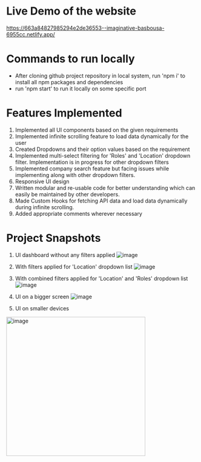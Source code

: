 # Live Demo of the website
https://663a84827985294e2de36553--imaginative-basbousa-6955cc.netlify.app/

# Commands to run locally
- After cloning github project repository in local system, run 'npm i' to install all npm packages and dependencies
- run 'npm start' to run it locally on some specific port

# Features Implemented
1. Implemented all UI components based on the given requirements
2. Implemented infinite scrolling feature to load data dynamically for the user
3. Created Dropdowns and their option values based on the requirement
4. Implemented multi-select filtering for 'Roles' and 'Location' dropdown filter. Implementation is in progress for other dropdown filters
5. Implemented company search feature but facing issues while implementing along with other dropdown filters.
6. Responsive UI design
7. Written modular and re-usable code for better understanding which can easily be maintained by other developers.
8. Made Custom Hooks for fetching API data and load data dynamically during infinite scrolling.
9. Added appropriate comments wherever necessary

# Project Snapshots
1. UI dashboard without any filters applied
   ![image](https://github.com/saurabh-singh-9090/candidate-application-platform/assets/164728355/e76e389f-21c3-4d5b-848f-f9ca43fbe010)

3. With filters applied for 'Location' dropdown list
  ![image](https://github.com/saurabh-singh-9090/candidate-application-platform/assets/164728355/eebaeb21-facd-44fa-aa33-bf8cefac9529)

4. With combined filters applied for 'Location' and 'Roles' dropdown list
  ![image](https://github.com/saurabh-singh-9090/candidate-application-platform/assets/164728355/89371525-6d22-499f-b091-03e4e6ff912c)

5. UI on a bigger screen
![image](https://github.com/saurabh-singh-9090/candidate-application-platform/assets/164728355/0dff4010-fa83-421f-9925-d95a238ebc4e)

7. UI on smaller devices
<img width="367" alt="image" src="https://github.com/saurabh-singh-9090/candidate-application-platform/assets/164728355/c56ad0e3-1844-493f-a3fa-349d4622d463">




